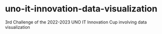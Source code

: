 # uno-it-innovation-data-visualization
3rd Challenge of the 2022-2023 UNO IT Innovation Cup involving data visualization
